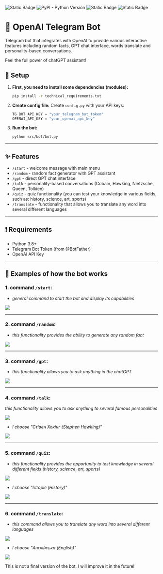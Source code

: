 ![Static Badge](https://img.shields.io/badge/open--ai--telegram--bot-white?style=for-the-badge&logo=probot&logoColor=blue&labelColor=black&color=white) ![PyPI - Python Version](https://img.shields.io/pypi/pyversions/python-telegram-bot?style=for-the-badge&logo=Python&logoColor=blue&labelColor=black&color=white) ![Static Badge](https://img.shields.io/badge/Telegram-white?style=for-the-badge&logo=Telegram&logoColor=blue&labelColor=black&color=white) ![Static Badge](https://img.shields.io/badge/ChatGPT-black?style=for-the-badge&logo=openai&logoColor=blue&labelColor=black&color=white)

# 🤖 OpenAI Telegram Bot

Telegram bot that integrates with OpenAI to provide various interactive features including random facts, GPT chat interface, words translate and personality-based conversations.

Feel the full power of chatGPT assistant!

## 🔧 Setup

1. **First, you need to install some dependencies (modules):**
   
    ```bash
    pip install -r technical_requirements.txt
    ```

2. **Create config file:**
   Create `config.py` with your API keys:
   ```python
   TG_BOT_API_KEY = "your_telegram_bot_token"
   OPENAI_API_KEY = "your_openai_api_key"
   ```

3. **Run the bot:**
   ```bash
   python src/bot/bot.py
   ```
___
## ✨ Features

- `/start` - welcome message with main menu 
- `/random` - random fact generator with GPT assistant 
- `/gpt` - direct GPT chat interface  
- `/talk` - personality-based conversations (Cobain, Hawking, Nietzsche, Queen, Tolkien)
- `/quiz` - quiz functionality (you can test your knowledge in various fields, such as: history, science, art, sports)
- `/translate` - functionality that allows you to translate any word into several different languages

___

## ❗ Requirements

- Python 3.8+
- Telegram Bot Token (from @BotFather)
- OpenAI API Key
___
## 👷 Examples of how the bot works

### 1. command `/start`:

- _general command to start the bot and display its capabilities_

![](src/resources/screenshots/screenshot1.png)

---

### 2. command `/random`:

- _this functionality provides the ability to generate any random fact_

![](src/resources/screenshots/screenshot2.png)

---

### 3. command `/gpt`:

- _this functionality allows you to ask anything in the chatGPT_

![](src/resources/screenshots/screenshot3.png)

---

### 4. command `/talk`:

_this functionality allows you to ask anything to several famous personalities_

![](src/resources/screenshots/screenshot4.png)

- _I choose "Стівен Хокінг (Stephen Hawking)"_

![](src/resources/screenshots/screenshot4.1.png)

---

### 5. command `/quiz`:

- _this functionality provides the opportunity to test knowledge in several different fields (history, science, art, sports)_

![](src/resources/screenshots/screenshot5.png)

- _I choose "Історія (History)"_

![](src/resources/screenshots/screenshot5.1.png)

___

### 6. command `/translate`:
 
- _this command allows you to translate any word into several different languages_

![](src/resources/screenshots/screenshot6.png)

- _I choose "Англійська (English)"_ 

![](src/resources/screenshots/screenshot6.1.png)

This is not a final version of the bot, I will improve it in the future!